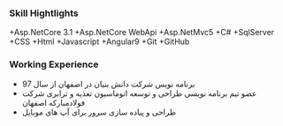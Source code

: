 ### Skill Hightlights
+Asp.NetCore 3.1
+Asp.NetCore WebApi
+Asp.NetMvc5
+C# 
+SqlServer
+CSS
+Html
+Javascript
+Angular9
+Git
+GitHub
### Working Experience
+   برنامه نویس شرکت دانش بنیان در اصفهان از سال 97
+   عضو تیم برنامه نویسی طراحی و توسعه اتوماسیون تغذیه و ترابری شرکت فولادمبارکه اصفهان
+   طراحی و پیاده سازی سرور برای آپ های موبایل

